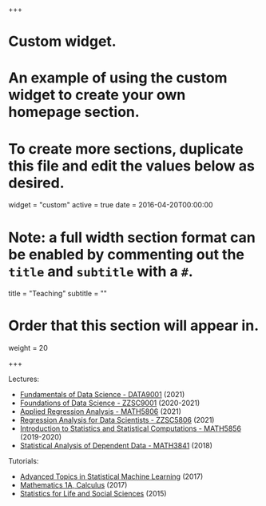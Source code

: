 +++
# Custom widget.
# An example of using the custom widget to create your own homepage section.
# To create more sections, duplicate this file and edit the values below as desired.
widget = "custom"
active = true
date = 2016-04-20T00:00:00

# Note: a full width section format can be enabled by commenting out the `title` and `subtitle` with a `#`.
title = "Teaching"
subtitle = ""

# Order that this section will appear in.
weight = 20

+++

Lectures:

- [Fundamentals of Data Science - DATA9001](https://www.maths.unsw.edu.au/courses/data9001) (2021)
- [Foundations of Data Science - ZZSC9001](https://www.handbook.unsw.edu.au/postgraduate/courses/2021/ZZSC9001) (2020-2021)
- [Applied Regression Analysis - MATH5806](https://www.maths.unsw.edu.au/courses/math5806-applied-regression-analysis) (2021)
- [Regression Analysis for Data Scientists - ZZSC5806](https://www.handbook.unsw.edu.au/postgraduate/courses/2021/ZZSC5806) (2021)
- [Introduction to Statistics and Statistical Computations - MATH5856](https://www.maths.unsw.edu.au/courses/math5856-introduction-statistics-and-statistical-computations) (2019-2020) 
- [Statistical Analysis of Dependent Data - MATH3841](http://legacy.handbook.unsw.edu.au/undergraduate/courses/2018/MATH3841.html) (2018)

Tutorials:

- [Advanced Topics in Statistical Machine Learning](http://legacy.handbook.unsw.edu.au/postgraduate/courses/2017/COMP9418.html) (2017)
- [Mathematics 1A, Calculus](https://www.handbook.unsw.edu.au/undergraduate/courses/2019/MATH1131/?q=MATH1131&ct=all) (2017)
- [Statistics for Life and Social Sciences](https://www.handbook.unsw.edu.au/undergraduate/courses/2019/MATH1041/) (2015)
